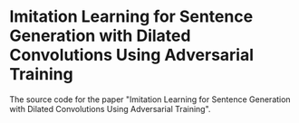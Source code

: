 # Imitation Learning for Sentence Generation with Dilated Convolutions Using Adversarial Training

The source code for the paper "Imitation Learning for Sentence Generation with Dilated Convolutions Using Adversarial Training".
